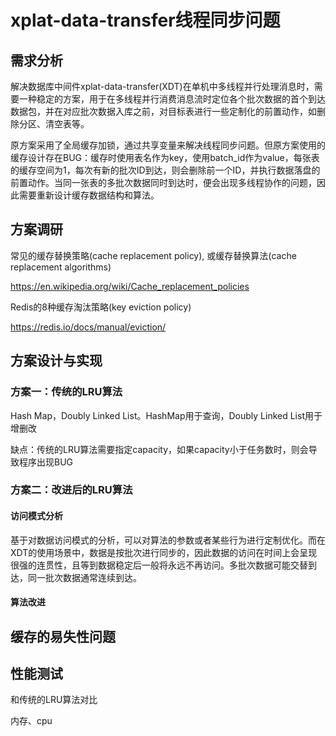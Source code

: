 # xplat-data-transfer线程同步问题

## 需求分析

解决数据库中间件xplat-data-transfer(XDT)在单机中多线程并行处理消息时，需要一种稳定的方案，用于在多线程并行消费消息流时定位各个批次数据的首个到达数据包，并在对应批次数据入库之前，对目标表进行一些定制化的前置动作，如删除分区、清空表等。



原方案采用了全局缓存加锁，通过共享变量来解决线程同步问题。但原方案使用的缓存设计存在BUG：缓存时使用表名作为key，使用batch_id作为value，每张表的缓存空间为1，每次有新的批次ID到达，则会删除前一个ID，并执行数据落盘的前置动作。当同一张表的多批次数据同时到达时，便会出现多线程协作的问题，因此需要重新设计缓存数据结构和算法。



## 方案调研

常见的缓存替换策略(cache replacement policy), 或缓存替换算法(cache replacement algorithms)

https://en.wikipedia.org/wiki/Cache_replacement_policies



Redis的8种缓存淘汰策略(key eviction policy)

https://redis.io/docs/manual/eviction/





## 方案设计与实现



### 方案一：传统的LRU算法

Hash Map，Doubly Linked List。HashMap用于查询，Doubly Linked List用于增删改

缺点：传统的LRU算法需要指定capacity，如果capacity小于任务数时，则会导致程序出现BUG



### 方案二：改进后的LRU算法

#### 访问模式分析

基于对数据访问模式的分析，可以对算法的参数或者某些行为进行定制优化。而在XDT的使用场景中，数据是按批次进行同步的，因此数据的访问在时间上会呈现很强的连贯性，且等到数据稳定后一般将永远不再访问。多批次数据可能交替到达，同一批次数据通常连续到达。

#### 算法改进





## 缓存的易失性问题





## 性能测试

和传统的LRU算法对比

内存、cpu











